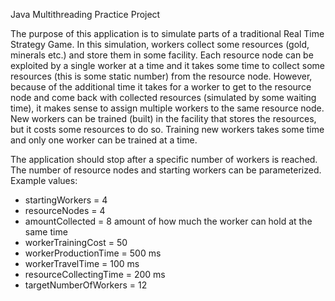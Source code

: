 Java Multithreading Practice Project

The purpose of this application is to simulate parts of a traditional Real Time Strategy Game.
In this simulation, workers collect some resources (gold, minerals etc.) and store them in some facility.
Each resource node can be exploited by a single worker at a time and it takes some time 
to collect some resources (this is some static number) from the resource node.
However, because of the additional time it takes for a worker to get to the resource node 
and come back with collected resources (simulated by some waiting time), 
it makes sense to assign multiple workers to the same resource node.
New workers can be trained (built) in the facility that stores the resources, 
but it costs some resources to do so.
Training new workers takes some time and only one worker can be trained at a time.

The application should stop after a specific number of workers is reached.
The number of resource nodes and starting workers can be parameterized.
Example values:
- startingWorkers = 4
- resourceNodes = 4
- amountCollected = 8 amount of how much the worker can hold at the same time
- workerTrainingCost = 50
- workerProductionTime = 500 ms
- workerTravelTime = 100 ms
- resourceCollectingTime = 200 ms
- targetNumberOfWorkers = 12